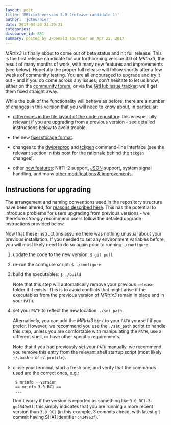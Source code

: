 ```yaml
---
layout: post
title: 'MRtrix3 version 3.0 (release candidate 1)'
author: 'jdtournier'
date: 2017-04-23 22:29:21
categories:
discourse_id: 851
summary: posted by J-Donald Tournier on Apr 23, 2017
---
```

_MRtrix3_ is finally about to come out of beta status and hit full release!  This is the first release candidate for our forthcoming version 3.0 of _MRtrix3_, the result of many months of work, with many new features and improvements (see below). Hopefully the proper full release will follow shortly after a few weeks of community testing. You are all encouraged to upgrade and try it out - and if you do come across any issues, don't hesitate to let us know, either on the [community forum](http://community.mrtrix.org), or via the [GitHub issue tracker](https://github.com/MRtrix3/mrtrix3/issues): we'll get them fixed straight away.

While the bulk of the functionality will behave as before, there are a number of changes in this version that you will need to know about, in particular:

- [differences in the file layout of the code repository](http://community.mrtrix.org/t/mrtrix3-version-3-0-release-candidate-1/851/2): this is especially relevant if
  you are upgrading from a previous version - see detailed instructions below to avoid trouble.

- the new [fixel storage format](http://community.mrtrix.org/t/mrtrix3-version-3-0-release-candidate-1/851/3).

- changes to the [dwipreproc](http://mrtrix.readthedocs.io/en/latest/reference/scripts/dwipreproc.html) and [tckgen](http://mrtrix.readthedocs.io/en/latest/reference/commands/tckgen.html) command-line interface (see the relevant section in [this post](http://community.mrtrix.org/t/mrtrix3-version-3-0-release-candidate-1/851/5) for the rationale behind the `tckgen` changes). 

- other [new features](http://community.mrtrix.org/t/mrtrix3-version-3-0-release-candidate-1/851/4): NIfTI-2 support, [JSON](http://www.json.org/) support, system signal handling, and many [other modifications & improvements](http://community.mrtrix.org/t/mrtrix3-version-3-0-release-candidate-1/851/5). 


## Instructions for upgrading

The arrangement and naming conventions used in the repository structure have been altered, for [reasons described here](http://community.mrtrix.org/t/mrtrix3-version-3-0-release-candidate-1/851/2). This has the potential to introduce problems for users upgrading from previous versions - we therefore _strongly_ recommend users follow the detailed upgrade instructions provided below. 

Now that these instructions assume there was nothing unusual about your previous installation. If you needed to set any environment variables before, you will most likely need to do so again prior to running `./configure`.

1. update the code to the new version: `$ git pull`

2. re-run the configure script: `$ ./configure`

3. build the executables: `$ ./build`

     Note that this step will automatically remove your previous `release` folder if it exists.  This is to avoid conflicts that might arise if the executables from the previous version of _MRtrix3_ remain in place and in your `PATH`. 

4. set your `PATH` to reflect the new location: `./set_path`. 

    Alternatively, you can add the _MRtrix3_ `bin/` to your `PATH` yourself if you prefer. However, we recommend you use the `./set_path` script to handle this step, unless you are comfortable with manipulating the `PATH`, use a different shell, or have other specific requirements.

    Note that if you had previously set your `PATH` manually, we recommend you remove this entry from the relevant shell startup script (most likely `~/.bashrc` or `~/.profile`). 

5. close your terminal, start a fresh one, and verify that the commands used
   are the correct ones, e.g.:
    
        $ mrinfo --version
        == mrinfo 3.0_RC1 ==
        ...
 
    Don't worry if the version is reported as something like `3.0_RC1-3-gc4349e3f`: this simply indicates that you are running a more recent version than `3.0_RC1` (in this example, 3 commits ahead, with latest git commit having SHA1 identifier `c4349e3f`).`
            